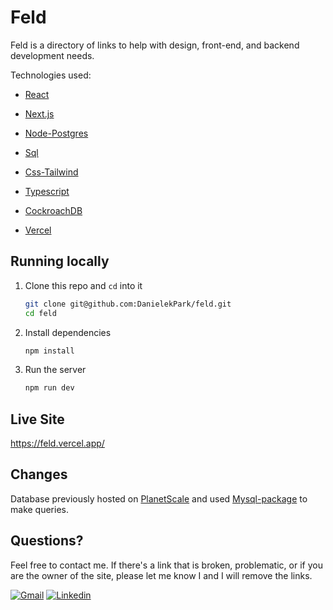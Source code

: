 # Feld
Feld is a directory of links to help with design, front-end, and backend development needs. 

Technologies used:

- [React](https://reactjs.org/docs/getting-started.html)

- [Next.js](https://nextjs.org/docs)

- [Node-Postgres](https://node-postgres.com/)

- [Sql](https://www.w3schools.com/sql/)

- [Css-Tailwind](https://tailwindcss.com/)

- [Typescript](https://www.typescriptlang.org/docs/handbook/react.html)

- [CockroachDB](https://www.cockroachlabs.com/)

- [Vercel](https://vercel.com/)

## Running locally
1. Clone this repo and `cd` into it

   ```sh
   git clone git@github.com:DanielekPark/feld.git
   cd feld
   ```

2. Install dependencies

   ```sh
   npm install
   ```

3. Run the server

   ```sh
   npm run dev
   ```

## Live Site
https://feld.vercel.app/


## Changes
Database previously hosted on [PlanetScale](https://planetscale.com/) and used [Mysql-package](https://www.npmjs.com/package/mysql) to make queries. 


## Questions?
Feel free to contact me. If there's a link that is broken, problematic, or if you are the owner of the site, please let me know I and I will remove the links. 

[![Gmail](https://img.shields.io/badge/Gmail-D14836?style=for-the-badge&logo=gmail&logoColor=white)](daniel.ek.park@gmail.com)
[![Linkedin](https://img.shields.io/badge/Linkedin-Linkedin%20-blue)](https://www.linkedin.com/in/daniel-park-70878119a/)
